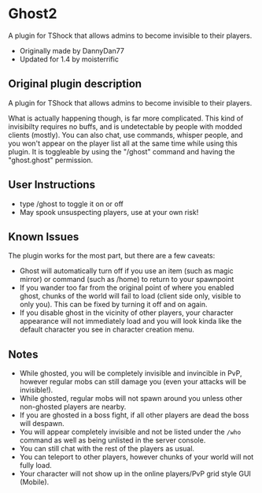 # Ghost2
A plugin for TShock that allows admins to become invisible to their players. 

- Originally made by DannyDan77
- Updated for 1.4 by moisterrific

## Original plugin description
A plugin for TShock that allows admins to become invisible to their players.

What is actually happening though, is far more complicated. This kind of invisibilty requires no buffs, and is undetectable by people with modded clients (mostly). You can also chat, use commands, whisper people, and you won't appear on the player list all at the same time while using this plugin. It is toggleable by using the "/ghost" command and having the "ghost.ghost" permission.


## User Instructions
- type /ghost to toggle it on or off
- May spook unsuspecting players, use at your own risk!

## Known Issues
The plugin works for the most part, but there are a few caveats:

- Ghost will automatically turn off if you use an item (such as magic mirror) or command (such as /home) to return to your spawnpoint
- If you wander too far from the original point of where you enabled ghost, chunks of the world will fail to load (client side only, visible to only you). This can be fixed by turning it off and on again. 
- If you disable ghost in the vicinity of other players, your character appearance will not immediately load and you will look kinda like the default character you see in character creation menu.

## Notes
- While ghosted, you will be completely invisible and invincible in PvP, however regular mobs can still damage you (even your attacks will be invisible!).
- While ghosted, regular mobs will not spawn around you unless other non-ghosted players are nearby. 
- If you are ghosted in a boss fight, if all other players are dead the boss will despawn.
- You will appear completely invisible and not be listed under the `/who` command as well as being unlisted in the server console.
- You can still chat with the rest of the players as usual.
- You can teleport to other players, however chunks of your world will not fully load.
- Your character will not show up in the online players/PvP grid style GUI (Mobile).

